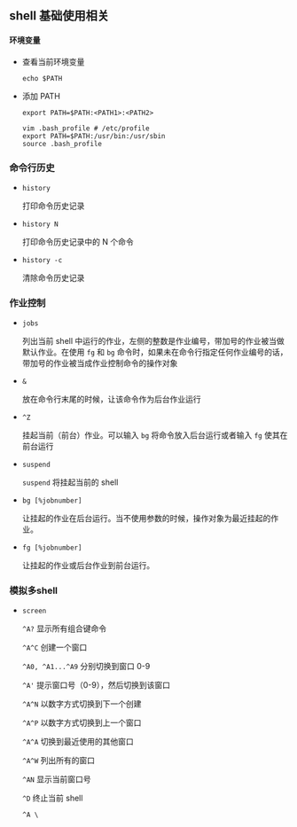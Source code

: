## shell 基础使用相关

#### 环境变量

* 查看当前环境变量

  `echo $PATH`

* 添加 PATH

  `export PATH=$PATH:<PATH1>:<PATH2>`

  ```shell
  vim .bash_profile # /etc/profile
  export PATH=$PATH:/usr/bin:/usr/sbin
  source .bash_profile
  ```

### 命令行历史

- `history`

  打印命令历史记录

- `history N`

  打印命令历史记录中的 N 个命令

- `history -c`

  清除命令历史记录

### 作业控制

* `jobs`

  列出当前 shell 中运行的作业，左侧的整数是作业编号，带加号的作业被当做默认作业。在使用 `fg` 和 `bg` 命令时，如果未在命令行指定任何作业编号的话，带加号的作业被当成作业控制命令的操作对象

* `&`

  放在命令行末尾的时候，让该命令作为后台作业运行

* `^Z`

  挂起当前（前台）作业。可以输入 `bg` 将命令放入后台运行或者输入 `fg` 使其在前台运行

* `suspend`

  `suspend` 将挂起当前的 shell

* `bg [%jobnumber]`

  让挂起的作业在后台运行。当不使用参数的时候，操作对象为最近挂起的作业。

* `fg [%jobnumber]`

  让挂起的作业或后台作业到前台运行。

### 模拟多shell

* `screen`

  `^A?` 		显示所有组合键命令

  `^A^C`		创建一个窗口

  `^A0, ^A1...^A9`			分别切换到窗口 0-9

  `^A'`			提示窗口号（0-9），然后切换到该窗口

  `^A^N`			以数字方式切换到下一个创建

  `^A^P`			以数字方式切换到上一个窗口

  `^A^A`			切换到最近使用的其他窗口

  `^A^W`			列出所有的窗口

  `^AN`			显示当前窗口号

  `^D`				终止当前 shell

  `^A \`



